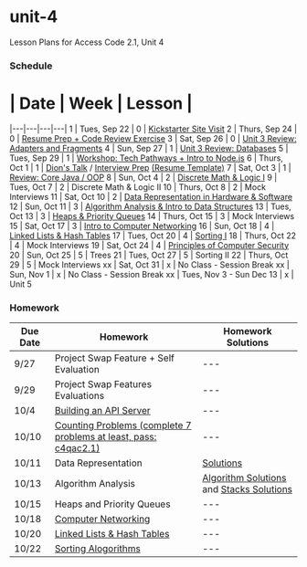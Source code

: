 # unit-4
Lesson Plans for Access Code 2.1, Unit 4

### Schedule

 # |  Date | Week | Lesson |
|---|---|---|---|
1 | Tues, Sep 22 | 0 | [Kickstarter Site Visit](https://www.google.com/maps/preview#!data=!1m4!1m3!1d3023!2d-73.9611116!3d40.7304539!4m13!3m12!1m0!1m1!1s58+Kent+St,+Brooklyn,+NY+11222!3m8!1m3!1d12094!2d-73.9884189!3d40.7313029!3m2!1i1024!2i768!4f13.1&fid=0)
2 | Thurs, Sep 24 | 0 | [Resume Prep + Code Review Exercise](/lessons/2_ProjectSwap.md)
3 | Sat, Sep 26 | 0 | [Unit 3 Review: Adapters and Fragments](/lessons/3_ReviewAdaptersFragments.md)
4 | Sun, Sep 27 | 1 | [Unit 3 Review: Databases](/lessons/4_ReviewDatabases.md)
5 | Tues, Sep 29 | 1 | [Workshop: Tech Pathways + Intro to Node.js](/lessons/5_Nodejs.md)
6 | Thurs, Oct 1 | 1 | [Dion's Talk](/lessons/AccessCodeCareerPaths.pdf) / [Interview Prep](/lessons/InterviewPrep.pdf) [ (Resume Template)](/lessons/ResumeTemplate.pdf)
7 | Sat, Oct 3 | 1 | [Review: Core Java / OOP](/lessons/7_CoreJava.md)
8 | Sun, Oct 4 | 2 | [Discrete Math & Logic I](https://docs.google.com/presentation/d/1xA87As2-QiHzOWg9fL6NOIVM9Iz9V6_WvlgvGDEa5GA/edit?usp=sharing)
9 | Tues, Oct 7 | 2 | Discrete Math & Logic II
10 | Thurs, Oct 8 | 2 | Mock Interviews
11 | Sat, Oct 10 | 2 | [Data Representation in Hardware & Software](https://drive.google.com/file/d/0B0eZ0hF8kDy_R2QwQm5lZm1ka1k/view?usp=sharing)
12 | Sun, Oct 11 | 3 | [Algorithm Analysis & Intro to Data Structures](https://drive.google.com/file/d/0B0eZ0hF8kDy_YWhkcWdYX1FieDg/view?usp=sharing)
13 | Tues, Oct 13 | 3 | [Heaps & Priority Queues](https://docs.google.com/presentation/d/1JzFzkNpVlo1X3fv085p9Vs31cX3JgU6FkExpHk9tDFI/edit?usp=sharing)
14 | Thurs, Oct 15 | 3 | Mock Interviews
15 | Sat, Oct 17 | 3 | [Intro to Computer Networking](https://drive.google.com/file/d/0B0eZ0hF8kDy_VzVzQWVXYTE4SUE/view?usp=sharing)
16 | Sun, Oct 18 | 4 | [Linked Lists & Hash Tables](https://drive.google.com/file/d/0B0eZ0hF8kDy_UFQxbXAyWGlkZ1E/view?usp=sharing)
17 | Tues, Oct 20 | 4 | [Sorting I](https://docs.google.com/presentation/d/1F1pmt_2TS80q-S-3G3BpGfzbU5EpRGqF_ZAPXLT7zUE/edit?usp=sharing)
18 | Thurs, Oct 22 | 4 | Mock Interviews
19 | Sat, Oct 24 | 4 | [Principles of Computer Security](https://drive.google.com/file/d/0B0eZ0hF8kDy_WjFTMk1YanR0YVE/view?usp=sharing)
20 | Sun, Oct 25 | 5 | Trees
21 | Tues, Oct 27 | 5 | Sorting II
22 | Thurs, Oct 29 | 5 | Mock Interviews
xx | Sat, Oct 31 | x | No Class - Session Break
xx | Sun, Nov 1 | x | No Class - Session Break
xx | Tues, Nov 3 - Sun Dec 13 | x | Unit 5


### Homework
| Due Date | Homework| Homework Solutions |  
|---|---|---|
|9/27 | Project Swap Feature + Self Evaluation  | --- |
|9/29 | Project Swap Features Evaluations | --- |
|10/4 | [Building an API Server](/homework/hw3_APIServer.md) | --- |
|10/10| [Counting Problems (complete 7 problems at least, pass: c4qac2.1)](http://acm.hust.edu.cn/vjudge/contest/view.action?cid=93281)|---|
|10/11| Data Representation | [Solutions](/homework/solutions/11_Bytes)|
|10/13| Algorithm Analysis | [Algorithm Solutions](/homework/solutions/12_Algorithms) and [Stacks Solutions](homework/solutions/12_Stacks)  |
|10/15| Heaps and Priority Queues | --- |
|10/18| [Computer Networking](/homework/networking/intro_to_networking.md) |---|
|10/20| [Linked Lists & Hash Tables](/homework/lists_and_tables/linked_lists_and_hash_tables.md) |---|
|10/22| [Sorting Alogorithms](https://docs.google.com/a/c4q.nyc/forms/d/19UxG03QlqOMNGX1MRbYqDFKJsrXPUcn3QttRjnovXmI/viewform)|---|

